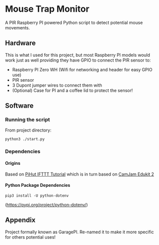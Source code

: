 # Mouse Trap Monitor

A PIR Raspberry PI powered Python script to detect potential mouse movements.

## Hardware

This is what I used for this project, but most Raspberry PI models would work just as well providing they have GPIO to connect the PIR sensor to:

* Raspberry PI Zero WH (Wifi for networking and header for easy GPIO use)
* PIR sensor
* 3 Dupont jumper wires to connect them with
* (Optional) Case for PI and a coffee lid to protect the sensor!

## Software

### Running the script

From project directory:

    python3 ./start.py

### Dependencies

#### Origins

Based on [PiHut IFTTT Tutorial](https://thepihut.com/blogs/raspberry-pi-tutorials/using-ifttt-with-the-raspberry-pi) which 
is in turn based on [CamJam Edukit 2](https://github.com/CamJam-EduKit/EduKit2/blob/master/CamJam%20Edukit%202%20-%20RPi.GPIO/Code/5-PIR.py)

#### Python Package Dependencies

    pip3 install -U python-dotenv
        
(https://pypi.org/project/python-dotenv/)

## Appendix

Project formally known as GaragePI. Re-named it to make it more specific for others potential uses!